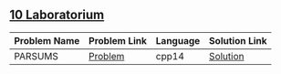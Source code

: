 ## [10 Laboratorium](https://www.hackerrank.com/domains/isemestr2020/10laboratorium)

|Problem Name|Problem Link|Language|Solution Link|
---|---|---|---
|PARSUMS|[Problem](https://www.hackerrank.com/challenges/parsums/problem)|cpp14|[Solution](./parsums.cpp)|

